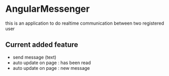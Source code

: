 # AngularMessenger

this is an application to do realtime communication between two registered user

## Current added feature

- send message (text)
- auto update on page : has been read
- auto update on page : new message



